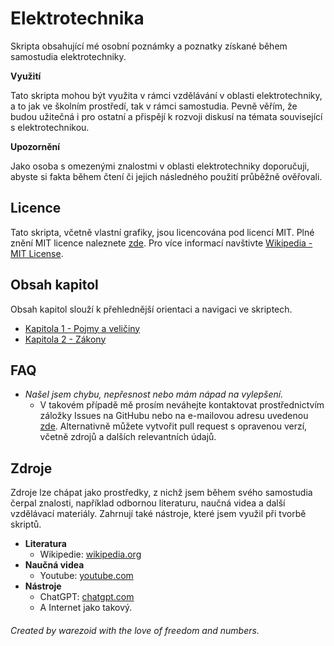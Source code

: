 # Elektrotechnika
Skripta obsahující mé osobní poznámky a poznatky získané během samostudia elektrotechniky.

**Využití**

Tato skripta mohou být využita v rámci vzdělávání v oblasti elektrotechniky, a to jak ve školním prostředí, tak v rámci samostudia. Pevně věřím, že budou užitečná i pro ostatní a přispějí k rozvoji diskusí na témata související s elektrotechnikou.

**Upozornění**

Jako osoba s omezenými znalostmi v oblasti elektrotechniky doporučuji, abyste si fakta během čtení či jejich následného použití průběžně ověřovali.



## Licence
Tato skripta, včetně vlastní grafiky, jsou licencována pod licencí MIT. Plné znění MIT licence naleznete [zde](./LICENSE.md). Pro více informací navštivte [Wikipedia - MIT License](https://en.wikipedia.org/wiki/MIT_License).



## Obsah kapitol
Obsah kapitol slouží k přehlednější orientaci a navigaci ve skriptech.

- [Kapitola 1 - Pojmy a veličiny](./src/Elektrotechnika.md#kapitola-1---pojmy-a-veličiny)
- [Kapitola 2 - Zákony](./src/Elektrotechnika.md#kapitola-2---zákony)



## FAQ
- *Našel jsem chybu, nepřesnost nebo mám nápad na vylepšení.*
    - V takovém případě mě prosím neváhejte kontaktovat prostřednictvím záložky Issues na GitHubu nebo na e-mailovou adresu uvedenou [zde](./src/Elektrotechnika.md#kontakt). Alternativně můžete vytvořit pull request s opravenou verzí, včetně zdrojů a dalších relevantních údajů.



## Zdroje
Zdroje lze chápat jako prostředky, z nichž jsem během svého samostudia čerpal znalosti, například odbornou literaturu, naučná videa a další vzdělávací materiály. Zahrnují také nástroje, které jsem využil při tvorbě skriptů.

- **Literatura**
    - Wikipedie: [wikipedia.org](https://wikipedia.org)
- **Naučná videa**
    - Youtube: [youtube.com](https://youtube.com)
- **Nástroje**
    - ChatGPT: [chatgpt.com](https://chatgpt.com)
    - A Internet jako takový.


###### Created by warezoid with the love of freedom and numbers.